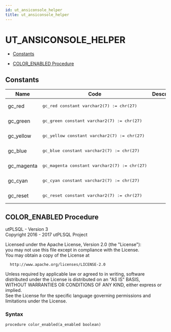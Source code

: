 ```yaml
---
id: ut_ansiconsole_helper
title: ut_ansiconsole_helper
---
```


# UT_ANSICONSOLE_HELPER



- [Constants](#constants)



- [COLOR_ENABLED Procedure](#color_enabled)





## Constants<a name="constants"></a>

Name | Code | Description
--- | --- | ---
gc_red | <pre>gc_red     constant varchar2(7) := chr(27) || '[31m';</pre> | 
gc_green | <pre>gc_green   constant varchar2(7) := chr(27) || '[32m';</pre> | 
gc_yellow | <pre>gc_yellow  constant varchar2(7) := chr(27) || '[33m';</pre> | 
gc_blue | <pre>gc_blue    constant varchar2(7) := chr(27) || '[34m';</pre> | 
gc_magenta | <pre>gc_magenta constant varchar2(7) := chr(27) || '[35m';</pre> | 
gc_cyan | <pre>gc_cyan    constant varchar2(7) := chr(27) || '[36m';</pre> | 
gc_reset | <pre>gc_reset   constant varchar2(7) := chr(27) || '[0m';</pre> | 






 
## COLOR_ENABLED Procedure<a name="color_enabled"></a>


<p>
<p>utPLSQL - Version 3<br />  Copyright 2016 - 2017 utPLSQL Project</p><p>  Licensed under the Apache License, Version 2.0 (the &quot;License&quot;):<br />  you may not use this file except in compliance with the License.<br />  You may obtain a copy of the License at</p><pre><code>  http://www.apache.org/licenses/LICENSE-2.0</code></pre><p>  Unless required by applicable law or agreed to in writing, software<br />  distributed under the License is distributed on an &quot;AS IS&quot; BASIS,<br />  WITHOUT WARRANTIES OR CONDITIONS OF ANY KIND, either express or implied.<br />  See the License for the specific language governing permissions and<br />  limitations under the License.</p>
</p>

### Syntax
```plsql
procedure color_enabled(a_enabled boolean)
```

 





 

